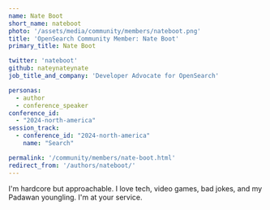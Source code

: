 ```yaml
---
name: Nate Boot
short_name: nateboot
photo: '/assets/media/community/members/nateboot.png'
title: 'OpenSearch Community Member: Nate Boot'
primary_title: Nate Boot

twitter: 'nateboot'
github: nateynateynate
job_title_and_company: 'Developer Advocate for OpenSearch'

personas:
  - author
  - conference_speaker
conference_id:
  - "2024-north-america"
session_track: 
  - conference_id: "2024-north-america"
    name: "Search"

permalink: '/community/members/nate-boot.html'
redirect_from: '/authors/nateboot/'
---
```

I'm hardcore but approachable. 
I love tech, video games, bad jokes, and my Padawan youngling. 
I'm at your service. 